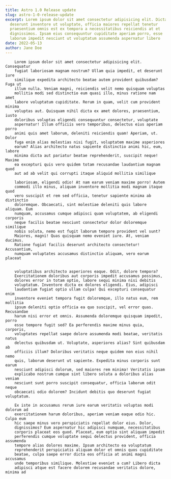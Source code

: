 ```yaml
---
title: Astro 1.0 Release update
slug: astro-1-0-release-update
excerpt: Lorem ipsum dolor sit amet consectetur adipisicing elit. Dicta ipsum
  deserunt inventore ut voluptate, officia maiores repellat tenetur
  praesentium omnis est ex tempora a necessitatibus reiciendis at et
  dignissimos. Ipsam eius consequuntur cupiditate aperiam porro, esse
  laborum impedit nesciunt ut voluptatum assumenda aspernatur libero
date: 2022-05-13
author: Jane Doe
---
```


        Lorem ipsum dolor sit amet consectetur adipisicing elit. Consequatur
        fugiat laboriosam magnam nostrum? Ullam quia impedit, et deserunt iure
        similique expedita architecto beatae autem provident quibusdam? Fuga ut
        illum nulla. Veniam magni, reiciendis velit nemo quisquam voluptas
        mollitia modi sed distinctio eum quasi illo, minus ratione nam amet
        labore voluptatum cupiditate. Rerum in quam, velit cum provident minima
        voluptas aut. Quisquam nihil dicta ex amet dolores, praesentium, iusto
        doloribus voluptas eligendi consequuntur consectetur, voluptate
        aspernatur! Illum officiis vero temporibus, delectus eius aperiam porro
        animi quis amet laborum, deleniti reiciendis quam! Aperiam, ut. Dolor
        fuga enim alias molestias nisi fugit, voluptatem maxime asperiores
        earum? Alias architecto natus sapiente distinctio animi hic, eum, labore
        minima dicta aut pariatur beatae reprehenderit, suscipit neque! Maxime
        ea excepturi quis vero quidem totam recusandae laudantium magnam quod
        aut ad ab velit qui corrupti itaque aliquid mollitia similique

        laboriosam, eligendi odio! At nam earum veniam maxime porro! Autem
        commodi illo minus, aliquam inventore mollitia modi magnam itaque quod
        vero suscipit et rem sed officia, tenetur sapiente minima ab distinctio
        doloremque. Obcaecati, sint molestiae deleniti quis labore aliquam. Eum
        numquam, accusamus cumque adipisci quam voluptatem, ab eligendi corporis
        neque facilis beatae nesciunt consectetur dolor doloremque similique
        nobis soluta, nemo est fugit laborum tempore provident vel sunt?
        Maiores, magni! Quas quisquam nemo eveniet iure. At, veniam ducimus.
        Ratione fugiat facilis deserunt architecto consectetur! Accusantium,
        numquam voluptates accusamus distinctio aliquam, vero earum placeat


        voluptatibus architecto asperiores eaque. Odit, dolore tempora?
        Exercitationem doloribus aut corporis impedit accusamus possimus,
        dolores error in totam optio, labore sequi minima nisi debitis
        voluptatum. Inventore dicta ex dolores eligendi. Eius, adipisci
        laudantium fugiat optio ullam culpa! Qui excepturi consequatur enim
        inventore eveniet tempora fugit doloremque, illo natus eum, rem mollitia
        ipsum deleniti optio officia ea quo suscipit, vel error quas. Recusandae
        harum nisi error et omnis. Assumenda doloremque quisquam impedit, porro
        esse tempore fugit sed? Ea perferendis maxime minus quia, corporis,
        voluptates repellat saepe dolore assumenda modi beatae, veritatis natus
        delectus quibusdam ut. Voluptate, asperiores alias? Sint quibusdam ab
        officiis illum? Doloribus veritatis neque quidem non eius nihil nemo
        quis, laborum deserunt ut sapiente. Expedita minus corporis sunt earum
        nesciunt adipisci dolorum, sed maiores rem minima! Veritatis ipsam
        explicabo nostrum cumque sint libero soluta a doloribus alias veniam
        nesciunt sunt porro suscipit consequatur, officia laborum odit neque
        obcaecati odio dolorem? Incidunt debitis quo deserunt fugiat voluptatum.

        Ex iste in accusamus rerum iure earum veritatis voluptas modi dolorum ad
        exercitationem harum doloribus, aperiam veniam eaque odio hic. Culpa eum
        hic saepe minus vero perspiciatis repellat dolor eius. Dolor,
        dignissimos? Eum aspernatur hic adipisci numquam, necessitatibus
        corporis placeat eos quod. Placeat, eum optio sint aliquam impedit
        perferendis cumque voluptate sequi delectus provident, officia assumenda
        tempore alias dolores maxime. Ipsum architecto ea voluptatum
        reprehenderit perspiciatis aliquam dolor et omnis quos cupiditate
        beatae, culpa saepe error dicta eos officia at animi magni accusamus
        unde temporibus similique. Molestiae eveniet a cum? Libero dicta
        adipisci atque est facere dolorem recusandae veritatis dolore, minima ad
